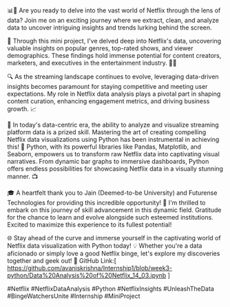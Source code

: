 📊🚀 Are you ready to delve into the vast world of Netflix through the lens of data? Join me on an exciting journey where we extract, clean, and analyze data to uncover intriguing insights and trends lurking behind the screen.

🌟 Through this mini project, I've delved deep into Netflix's data, uncovering valuable insights on popular genres, top-rated shows, and viewer demographics. These findings hold immense potential for content creators, marketers, and executives in the entertainment industry. 🕵️‍♂️

🔍 As the streaming landscape continues to evolve, leveraging data-driven insights becomes paramount for staying competitive and meeting user expectations. My role in Netflix data analysis plays a pivotal part in shaping content curation, enhancing engagement metrics, and driving business growth. 📈

🎥 In today's data-centric era, the ability to analyze and visualize streaming platform data is a prized skill. Mastering the art of creating compelling Netflix data visualizations using Python has been instrumental in achieving this! 🐍 Python, with its powerful libraries like Pandas, Matplotlib, and Seaborn, empowers us to transform raw Netflix data into captivating visual narratives. From dynamic bar graphs to immersive dashboards, Python offers endless possibilities for showcasing Netflix data in a visually stunning manner. 📺

🎓 A heartfelt thank you to Jain (Deemed-to-be University) and Futurense Technologies for providing this incredible opportunity! 🌟 I'm thrilled to embark on this journey of skill advancement in this dynamic field. Gratitude for the chance to learn and evolve alongside such esteemed institutions. Excited to maximize this experience to its fullest potential!

🌐 Stay ahead of the curve and immerse yourself in the captivating world of Netflix data visualization with Python today! 💡 Whether you're a data aficionado or simply love a good Netflix binge, let's explore my discoveries together and geek out! 🤩
GitHub Link:[ https://github.com/avaniskrishna/Internship1/blob/week3-python/Data%20Analysis%20of%20Netflix_14_03.ipynb ]

#Netflix #NetflixDataAnalysis #Python #NetflixInsights #UnleashTheData #BingeWatchersUnite #Internship #MiniProject
